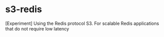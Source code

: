 # s3-redis
[Experiment] Using the Redis protocol S3. For scalable Redis applications that do not require low latency
